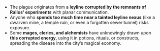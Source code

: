 - The plague originates from a **leyline corrupted by the remnants of Rallos' experiments** with planar communication.
- Anyone who **spends too much time near a tainted leyline nexus** (like a dwarven mine, a temple ruin, or even a forgotten sewer tunnel) risks exposure.
- Some **mages, clerics, and alchemists** have unknowingly drawn upon **this corrupted energy**, using it in potions, rituals, or constructs, spreading the disease into the city’s magical economy.